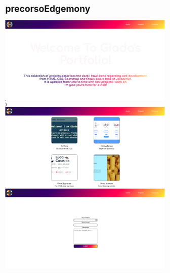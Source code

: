 # precorsoEdgemony

![Alt text](https://github.com/giadantioco/precorsoEdgemony/blob/main/Screenshot1.png))
![Alt text](https://github.com/giadantioco/precorsoEdgemony/blob/main/Screenshot2.png)
![Alt text](https://github.com/giadantioco/precorsoEdgemony/blob/main/Screenshot3.png)

